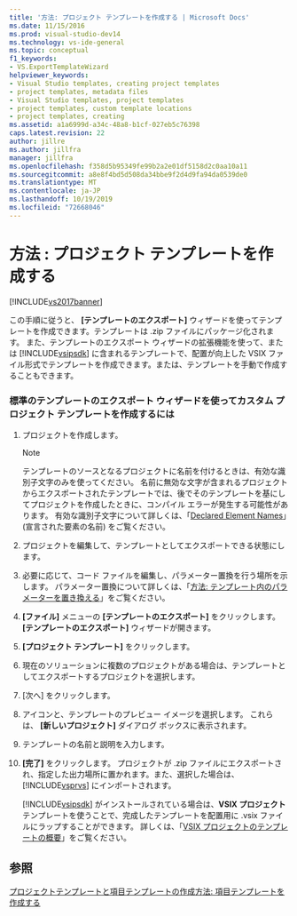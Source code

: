 ```yaml
---
title: '方法: プロジェクト テンプレートを作成する | Microsoft Docs'
ms.date: 11/15/2016
ms.prod: visual-studio-dev14
ms.technology: vs-ide-general
ms.topic: conceptual
f1_keywords:
- VS.ExportTemplateWizard
helpviewer_keywords:
- Visual Studio templates, creating project templates
- project templates, metadata files
- Visual Studio templates, project templates
- project templates, custom template locations
- project templates, creating
ms.assetid: a1a6999d-a34c-48a8-b1cf-027eb5c76398
caps.latest.revision: 22
author: jillre
ms.author: jillfra
manager: jillfra
ms.openlocfilehash: f358d5b95349fe99b2a2e01df5158d2c0aa10a11
ms.sourcegitcommit: a8e8f4bd5d508da34bbe9f2d4d9fa94da0539de0
ms.translationtype: MT
ms.contentlocale: ja-JP
ms.lasthandoff: 10/19/2019
ms.locfileid: "72668046"
---
```

# <a name="how-to-create-project-templates"></a>方法 : プロジェクト テンプレートを作成する
[!INCLUDE[vs2017banner](../includes/vs2017banner.md)]

この手順に従うと、 **[テンプレートのエクスポート]** ウィザードを使ってテンプレートを作成できます。テンプレートは .zip ファイルにパッケージ化されます。 また、テンプレートのエクスポート ウィザードの拡張機能を使って、または [!INCLUDE[vsipsdk](../includes/vsipsdk-md.md)] に含まれるテンプレートで、配置が向上した VSIX ファイル形式でテンプレートを作成できます。または、テンプレートを手動で作成することもできます。

### <a name="to-create-a-custom-project-template-with-the-standard-export-template-wizard"></a>標準のテンプレートのエクスポート ウィザードを使ってカスタム プロジェクト テンプレートを作成するには

1. プロジェクトを作成します。

    > [!NOTE]
    > テンプレートのソースとなるプロジェクトに名前を付けるときは、有効な識別子文字のみを使ってください。 名前に無効な文字が含まれるプロジェクトからエクスポートされたテンプレートでは、後でそのテンプレートを基にしてプロジェクトを作成したときに、コンパイル エラーが発生する可能性があります。 有効な識別子文字について詳しくは、「[Declared Element Names](https://msdn.microsoft.com/library/09d8843b-c0dc-4afe-9dab-87c439a69e66)」(宣言された要素の名前) をご覧ください。

2. プロジェクトを編集して、テンプレートとしてエクスポートできる状態にします。

3. 必要に応じて、コード ファイルを編集し、パラメーター置換を行う場所を示します。 パラメーター置換について詳しくは、「[方法: テンプレート内のパラメーターを置き換える](../ide/how-to-substitute-parameters-in-a-template.md)」をご覧ください。

4. **[ファイル]** メニューの **[テンプレートのエクスポート]** をクリックします。 **[テンプレートのエクスポート]** ウィザードが開きます。

5. **[プロジェクト テンプレート]** をクリックします。

6. 現在のソリューションに複数のプロジェクトがある場合は、テンプレートとしてエクスポートするプロジェクトを選択します。

7. [次へ] をクリックします。

8. アイコンと、テンプレートのプレビュー イメージを選択します。 これらは、 **[新しいプロジェクト]** ダイアログ ボックスに表示されます。

9. テンプレートの名前と説明を入力します。

10. **[完了]** をクリックします。 プロジェクトが .zip ファイルにエクスポートされ、指定した出力場所に置かれます。また、選択した場合は、[!INCLUDE[vsprvs](../includes/vsprvs-md.md)] にインポートされます。

     [!INCLUDE[vsipsdk](../includes/vsipsdk-md.md)] がインストールされている場合は、**VSIX プロジェクト** テンプレートを使うことで、完成したテンプレートを配置用に .vsix ファイルにラップすることができます。 詳しくは、「[VSIX プロジェクトのテンプレートの概要](../extensibility/getting-started-with-the-vsix-project-template.md)」をご覧ください。

## <a name="see-also"></a>参照
 [プロジェクトテンプレートと項目テンプレートの作成](../ide/creating-project-and-item-templates.md)[方法: 項目テンプレートを作成する](../ide/how-to-create-item-templates.md)
